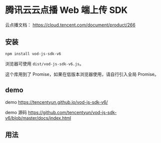 # 腾讯云云点播 Web 端上传 SDK

云点播文档： https://cloud.tencent.com/document/product/266

## 安装

`npm install vod-js-sdk-v6`

浏览器可使用 `dist/vod-js-sdk-v6.js`。

这个库用到了 Promise，如果在低版本浏览器使用，请自行引入全局 Promise。

## demo

demo https://tencentyun.github.io/vod-js-sdk-v6/

demo 源码 https://github.com/tencentyun/vod-js-sdk-v6/blob/master/docs/index.html

## 用法

